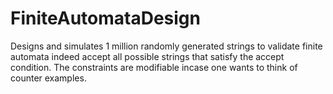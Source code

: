 # FiniteAutomataDesign
Designs and simulates 1 million randomly generated strings to validate finite automata indeed accept all possible strings that satisfy the accept condition.
The constraints are modifiable incase one wants to think of counter examples.
